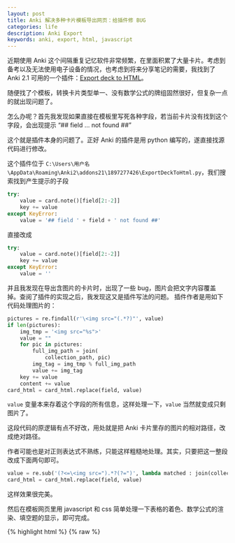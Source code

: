 ```yaml
---
layout: post
title: Anki 解决多种卡片模板导出网页：给插件修 BUG
categories: life
description: Anki Export
keywords: anki, export, html, javascript
---
```


近期使用 Anki 这个间隔重复记忆软件非常频繁，在里面积累了大量卡片。考虑到备考以及无法使用电子设备的情况，也考虑到将来分享笔记的需要，我找到了 Anki 2.1 可用的一个插件：[Export deck to HTML](https://ankiweb.net/shared/info/1897277426)。

随便找了个模板，转换卡片类型单一、没有数学公式的牌组固然很好，但复杂一点的就出现问题了。

怎么办呢？首先我发现如果直接在模板里写死各种字段，若当前卡片没有找到这个字段，会出现提示 “## field ... not found ##”

这个就是插件本身的问题了。正好 Anki 的插件是用 python 编写的，遂直接找源代码进行修改。

这个插件位于 `C:\Users\用户名\AppData\Roaming\Anki2\addons21\1897277426\ExportDeckToHtml.py`，我们搜索找到产生提示的子段

```python
try:
    value = card.note()[field[2:-2]]
    key += value
except KeyError:
    value = '## field ' + field + ' not found ##'
```

直接改成

```python
try:
    value = card.note()[field[2:-2]]
    key += value
except KeyError:
    value = ''
```

并且我发现在导出含图片的卡片时，出现了一些 bug，图片会把文字内容覆盖掉。查阅了插件的实现之后，我发现这又是插件写法的问题。
插件作者是用如下代码处理图片的：

```python
pictures = re.findall(r'\<img src="(.*?)"', value)
if len(pictures):
    img_tmp = '<img src="%s">'
    value = ""
    for pic in pictures:
        full_img_path = join(
            collection_path, pic)
        img_tag = img_tmp % full_img_path
        value += img_tag
    key += value
    content += value
card_html = card_html.replace(field, value)
```

`value` 变量本来存着这个字段的所有信息，这样处理一下，`value` 当然就变成只剩图片了。

这段代码的原逻辑有点不好改，用处就是把 Anki 卡片里存的图片的相对路径，改成绝对路径。

作者可能也是对正则表达式不熟练，只能这样粗糙地处理。其实，只要把这一整段改成下面两句即可。

```python
value = re.sub('(?<=\<img src=").*?(?=")', lambda matched : join(collection_path, matched.group(0)), value)
card_html = card_html.replace(field, value)
```

这样效果很完美。

然后在模板网页里用 javascript 和 css 简单处理一下表格的着色、数学公式的渲染、填空题的显示，即可完成。

{% highlight html %}
{% raw %}

<head>
    <meta charset="UTF-8">
    <script type="text/x-mathjax-config">
        MathJax = {
            tex: {
              inlineMath: [['$', '$'], ['\\(', '\\)']]
            },
            svg: {
              fontCache: 'global'
            }
          };
        </script>
        <script type="text/javascript" id="MathJax-script" async
          src="https://cdn.jsdelivr.net/npm/mathjax@3/es5/tex-svg.js">
        </script>
    <style>
        table {
            font-family: "Book Antiqua", "宋体";
            font-size: 13px;
            color: #000000;
            border-width: 1px;
            border-color: #000000;
            border-collapse: collapse;
            width: 100%;
        }
        @media print {
            tr:nth-child(odd){
                background-color: #dfdfdf ;
            }
        }    
        tr:nth-child(odd){
            background-color: #dfdfdf ;
        }
        td, th {
            border-width: 1px;
            padding: 8px;
            border-style: solid;
            border-color: #000000;
        }

        img {
            max-width: 50%;
            height: auto;
        }
    </style>
    <script>
        window.onload = function() {
            var bs = document.getElementsByTagName("span");
            for(var i = 0; i < bs.length; i++) {
                if(bs[i].style.backgroundColor != "") {
                var par = bs[i].parentNode;
                    bs[i].style.backgroundColor = par.style.backgroundColor;
                }
            }
            var texts = document.getElementsByTagName("td");
            for(var i = 0; i < texts.length; i++) {
                var text = texts[i].innerHTML;
                var rep = text.replace(/{{c[1-9]::(.*?)}}/g, "<p style=\"color: rgb(0, 0, 255); display: inline; text-decoration: underline; \">$1</p>");
                texts[i].innerHTML = rep;
            }
        }
    </script>
</head>

<body>
    <table>
        <tr>
            <td>{{正面}}{{文字}}{{Text}}</td>
            <td>{{背面}}{{背面额外}}</td>
        </tr>
    </table>
</body>

{% endraw %}
{% endhighlight %}

最后贴一张解决了上述各种坑点的效果图：

![](https://s2.loli.net/2024/07/31/2iokgMV9xnSJqjQ.png)

